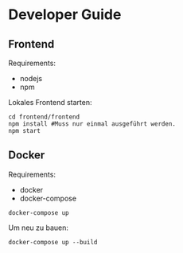 # Developer Guide

## Frontend

Requirements:
- nodejs
- npm

Lokales Frontend starten:
```
cd frontend/frontend
npm install #Muss nur einmal ausgeführt werden.
npm start
```

## Docker

Requirements:
- docker
- docker-compose

```
docker-compose up
```

Um neu zu bauen:
```
docker-compose up --build
```